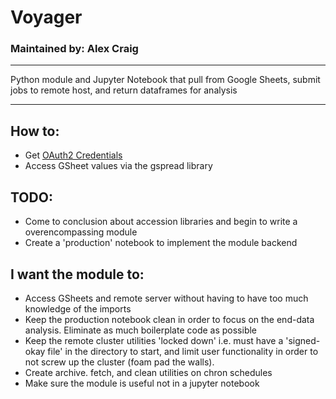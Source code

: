 # Voyager

### Maintained by: Alex Craig
***
Python module and Jupyter Notebook that pull from Google Sheets, submit jobs to remote host, and return dataframes for analysis
***
## How to:
* Get [OAuth2 Credentials](https://gspread.readthedocs.io/en/latest/oauth2.html)
* Access GSheet values via the gspread library

## TODO:
* Come to conclusion about accession libraries and begin to write a overencompassing module
* Create a 'production' notebook to implement the module backend

## I want the module to:
* Access GSheets and remote server without having to have too much knowledge of the imports
* Keep the production notebook clean in order to focus on the end-data analysis. Eliminate as much boilerplate code as possible
* Keep the remote cluster utilities 'locked down' i.e. must have a 'signed-okay file' in the directory to start, and limit user functionality in order to not screw up the cluster (foam pad the walls).
* Create archive. fetch, and clean utilities on chron schedules 
* Make sure the module is useful not in a jupyter notebook



